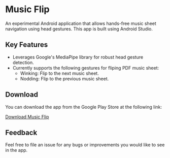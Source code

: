 # Music Flip

An experimental Android application that allows hands-free music sheet navigation using head gestures. This app is built using Android Studio.

## Key Features

- Leverages Google's MediaPipe library for robust head gesture detection.
- Currently supports the following gestures for fliping PDF music sheet:
  - Winking: Flip to the next music sheet.
  - Nodding: Flip to the previous music sheet.

## Download

You can download the app from the Google Play Store at the following link:

[Download Music Flip](https://play.google.com/store/apps/details?id=com.haydern.musicflip.examples.main)

## Feedback

Feel free to file an issue for any bugs or improvements you would like to see in the app.
